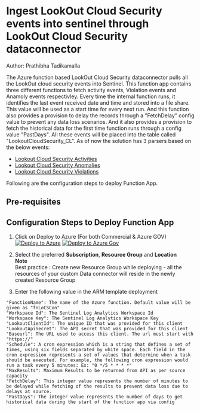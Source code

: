 # Ingest LookOut Cloud Security events into sentinel through LookOut Cloud Security dataconnector
Author: Prathibha Tadikamalla

 The Azure function based LookOut Cloud Security dataconnector pulls all the LookOut cloud security events into Sentinel. This function app contains three different functions to fetch activity events, Violation events and Anamoly events respectivley. Every time the internal function runs, it identifies the last event received date and time and stored into a file share. This value will be used as a start time for every next run. And this function also provides a provision to delay the records through a "FetchDelay" config value to prevent any data loss scenarios. And it also provides a provision to fetch the historical data for the first time function runs through a config value "PastDays". All these events will be placed into the table called "LookoutCloudSecurity_CL". As of now the solution has 3 parsers based on the below events:
  *	[Lookout Cloud Security Activities](https://aka.ms/sentinel-Lookout-Cloud-Security-Activities)
  *	[Lookout Cloud Security Anomalies](https://aka.ms/sentinel-Lookout-Cloud-Security-Anomalies)
  *	[Lookout Cloud Security Violations](https://aka.ms/sentinel-Lookout-Cloud-Security-Violations)
  

Following are the configuration steps to deploy Function App.

## **Pre-requisites**

## Configuration Steps to Deploy Function App
1. Click on Deploy to Azure (For both Commercial & Azure GOV)  
[![Deploy to Azure](https://aka.ms/deploytoazurebutton)](https://aka.ms/sentinel-LookoutCS-azuredeploy)
[![Deploy to Azure Gov](https://aka.ms/deploytoazuregovbutton)](https://aka.ms/sentinel-LookoutCS-azuredeploy-gov)
  

2. Select the preferred **Subscription**, **Resource Group** and **Location**  
   **Note**  
   Best practice : Create new Resource Group while deploying - all the resources of your custom Data connector will reside in the newly created Resource 
   Group
   
3. Enter the following value in the ARM template deployment 
```
"FunctionName": The name of the Azure function. Default value will be given as "fnLoCSCon"
"Workspace Id": The Sentinel Log Analytics Workspace Id  
"Workspace Key": The Sentinel Log Analytics Workspace Key  
"LookoutClientId": The unique ID that was provided for this client
"LookoutApiSecret": The API secret that was provided for this client
"Baseurl": The URL used to access this client. The url must start with "https://"
"Schedule": A cron expression which is a string that defines a set of times, using six fields separated by white space. Each field in the cron expression represents a set of values that determine when a task should be executed. For example, the following cron expression would run a task every 5 minutes: Ex: "0 */5 * * * *" 
"MaxResults": Maximum Results to be returned from API as per source capacity
"FetchDelay": This integer value represents the number of minutes to be delayed while fetching of the results to prevent data loss due to delays at source.
"PastDays": The integer value represents the number of days to get historical data during the start of the function app via config
```	

